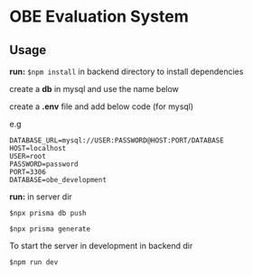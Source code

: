 # OBE Evaluation System

## Usage

**run:** `$npm install` in backend directory to install dependencies

create a **db** in mysql and use the name below

create a **.env** file and add below code (for mysql)

e.g

    DATABASE_URL=mysql://USER:PASSWORD@HOST:PORT/DATABASE
    HOST=localhost
    USER=root
    PASSWORD=password
    PORT=3306
    DATABASE=obe_development

**run:** in server dir

`$npx prisma db push`

`$npx prisma generate`

To start the server in development in backend dir

`$npm run dev`
